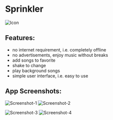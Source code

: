 # Sprinkler
![Icon](https://lh3.googleusercontent.com/7FYYSnufhnTfuq7SFXtRCKTMqrrHuSvfv8rVCtTRsCxWnUbaQm9TwwYFsAWWAFYLcso=s180-rw)

## Features:

* no internet requirement, i.e. completely offline
* no advertisements, enjoy music without breaks
* add songs to favorite
* shake to change
* play background songs
* simple user interface, i.e. easy to use

## App Screenshots:

![Screenshot-1](https://lh3.googleusercontent.com/04_mNMNYh-tBjUVFo7WKAtK7EiNYYcuhzSbj8pO_Vfh4UeNhjNdGoxmQl13Q0v3XFw=w1366-h662-rw)   ![Screenshot-2](https://lh3.googleusercontent.com/KO8Dw31UvZv7wD7DKfPgwMnjYEII1LZM7xk-_eA_vHLdV9Lg6ihah8HZoOiJZ6s7U4M=w1366-h662-rw)

![Screenshot-3](https://lh3.googleusercontent.com/MVArh1YuKZaAw32xX7yvXOUw2OMYV0lhV_F9eVUTBhPCaz6aIhQsitK7KBAgg7Rapp44=w1366-h662-rw)   ![Screenshot-4](https://lh3.googleusercontent.com/RL0kX1SNo359HiSu1YlrA3mTZVuKgL2QIhVJHsOO3i2Vzpw6KOqXw-EAM_60uLHeyA=w1366-h662-rw)
